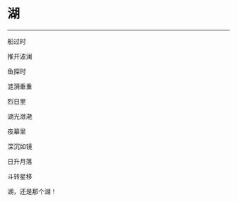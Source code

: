 <!--
 * @Author: 蔡鑫 1058360098@qq.com
 * @Date: 2024-09-06 15:35:48
 * @LastEditors: 蔡鑫 1058360098@qq.com
 * @LastEditTime: 2024-09-06 15:35:55
 * @FilePath: \docsify\docs\articles\poems\p120.md
 * @Description: 这是默认设置,请设置`customMade`, 打开koroFileHeader查看配置 进行设置: https://github.com/OBKoro1/koro1FileHeader/wiki/%E9%85%8D%E7%BD%AE
-->
# 湖
---

船过时

推开波澜

鱼探时

涟漪重重

烈日里

湖光潋滟

夜幕里

深沉如镜

日升月落

斗转星移

湖，还是那个湖！